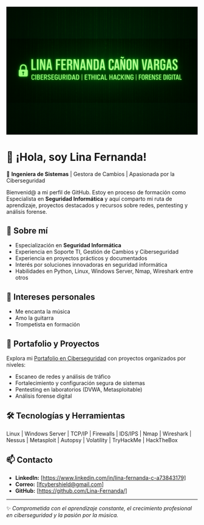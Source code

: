 ![Banner](./perfil.png)

# 👋 ¡Hola, soy Lina Fernanda!


🔐 **Ingeniera de Sistemas** | Gestora de Cambios | Apasionada por la Ciberseguridad

Bienvenid@ a mi perfil de GitHub. Estoy en proceso de formación como Especialista en **Seguridad Informática** y aquí comparto mi ruta de aprendizaje, proyectos destacados y recursos sobre redes, pentesting y análisis forense.

## 🚀 Sobre mí
- Especialización en **Seguridad Informática**
- Experiencia en Soporte TI, Gestión de Cambios y Ciberseguridad
- Experiencia en proyectos prácticos y documentados
- Interés por soluciones innovadoras en seguridad informática
- Habilidades en Python, Linux, Windows Server, Nmap, Wireshark entre otros

## 🎸 Intereses personales
- Me encanta la música
- Amo la guitarra
- Trompetista en formación

## 📘 Portafolio y Proyectos
Explora mi [Portafolio en Ciberseguridad](https://github.com/Lina-Fernanda/Portafolio-en-Ciberseguridad/blob/main/README.md) con proyectos organizados por niveles:
- Escaneo de redes y análisis de tráfico
- Fortalecimiento y configuración segura de sistemas
- Pentesting en laboratorios (DVWA, Metasploitable)
- Análisis forense digital

## 🛠️ Tecnologías y Herramientas
Linux | Windows Server | TCP/IP | Firewalls | IDS/IPS | Nmap | Wireshark | Nessus | Metasploit | Autopsy | Volatility | TryHackMe | HackTheBox

## 📫 Contacto
- **LinkedIn:** [https://www.linkedin.com/in/lina-fernanda-c-a73843179]
- **Correo:** [lfcybershield@gmail.com]
- **GitHub:** [https://github.com/Lina-Fernanda/]

---

✨ *Comprometida con el aprendizaje constante, el crecimiento profesional en ciberseguridad y la pasión por la música.*
